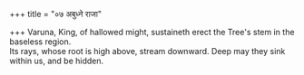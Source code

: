 +++
title = "०७ अबुध्ने राजा"

+++
Varuna, King, of hallowed might, sustaineth erect the Tree's stem in the baseless region.  
     Its rays, whose root is high above, stream downward. Deep may they sink within us, and be hidden.